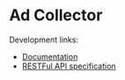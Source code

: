 # Ad Collector

Development links:

- [Documentation](https://drive.google.com/#folders/0Bw9hJaDW5pMwVm5xMk1MNnZtSG8)
- [RESTFul API specification](https://docs.google.com/spreadsheet/ccc?key=0Ag9hJaDW5pMwdHJsRmx3M3pYU1gtN1pjcjkzX3Vkb1E&usp=drive_web#gid=0)